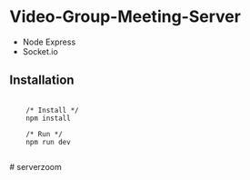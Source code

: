 # Video-Group-Meeting-Server

- Node Express
- Socket.io

## Installation
<pre>
  <code>
    /* Install */
    npm install
    
    /* Run */
    npm run dev
  </code>
</pre>#   s e r v e r z o o m  
 